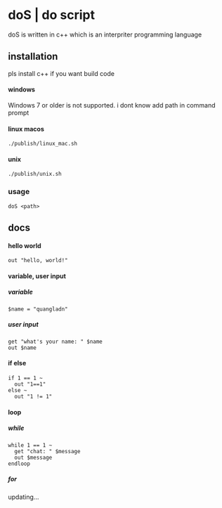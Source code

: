# doS | do script

doS is written in c++ which is an interpriter programming language

## installation
pls install c++ if you want build code

#### windows
Windows 7 or older is not supported.
i dont know add path in command prompt

#### linux macos
```
./publish/linux_mac.sh
```

#### unix
```
./publish/unix.sh
```

### usage
```
doS <path>
```

## docs

#### hello world
```
out "hello, world!"
```

#### variable, user input

##### variable
```
$name = "quangladn"
```

##### user input
```
get "what's your name: " $name
out $name
```

#### if else
```
if 1 == 1 ~
  out "1==1"
else ~
  out "1 != 1"
```
#### loop

##### while
```
while 1 == 1 ~
  get "chat: " $message
  out $message
endloop
```

##### for
updating...

